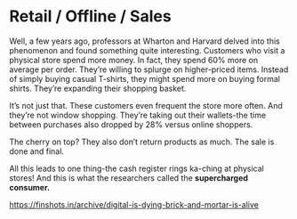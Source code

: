 # Retail / Offline / Sales

Well, a few years ago, professors at Wharton and Harvard delved into this phenomenon and found something quite interesting. Customers who visit a physical store spend more money. In fact, they spend 60% more on average per order. They’re willing to splurge on higher-priced items. Instead of simply buying casual T-shirts, they might spend more on buying formal shirts. They’re expanding their shopping basket.

It’s not just that. These customers even frequent the store more often. And they’re not window shopping. They’re taking out their wallets-the time between purchases also dropped by 28% versus online shoppers.

The cherry on top? They also don’t return products as much. The sale is done and final.

All this leads to one thing-the cash register rings ka-ching at physical stores! And this is what the researchers called the **supercharged consumer.**

<https://finshots.in/archive/digital-is-dying-brick-and-mortar-is-alive>

